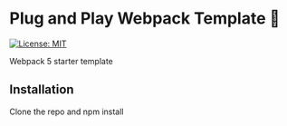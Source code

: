 # Plug and Play Webpack Template :electric_plug:
[![License: MIT](https://img.shields.io/badge/License-MIT-yellow.svg)](https://opensource.org/licenses/MIT)

Webpack 5 starter template

## Installation
Clone the repo and npm install
